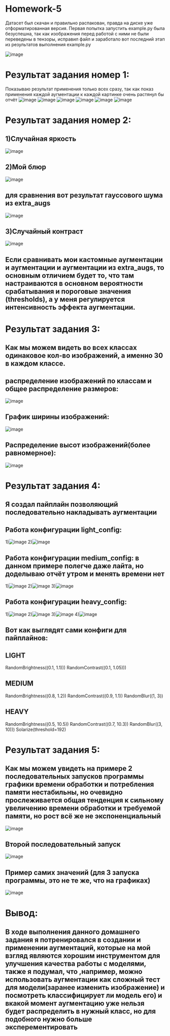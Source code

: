 # Homework-5
Датасет был скачан и правильно распакован, правда на диске уже отформатированная версия.
Первая попытка запустить example.py была безуспешна, так как изображения перед работой с ними не были переведены в тензоры, исправил файл и заработало
вот последний этап из результатов выполнения example.py

![image](https://github.com/user-attachments/assets/9d379034-a191-4e4d-afb2-b318c67ffd10)

# Результат задания номер 1:
Показываю результат применения только всех сразу, так как показ применения каждой аугментации к каждой картинке очень растянул бы отчёт
![image](https://github.com/user-attachments/assets/277e647a-9efa-4fbc-9ef2-72458bd56a69)
![image](https://github.com/user-attachments/assets/fda0ecac-0ae6-4a9a-9858-d2615279bda1)
![image](https://github.com/user-attachments/assets/0849df2d-7f90-4502-85c5-bd9964bde886)
![image](https://github.com/user-attachments/assets/4169f0dc-3e71-44c6-b9a4-82891ccfaf51)
![image](https://github.com/user-attachments/assets/9e4f4e34-e3dc-4a83-b9df-f2a93293bb1c)
![image](https://github.com/user-attachments/assets/5853429e-272f-406a-89b5-70268c60b2a8)

# Результат задания номер 2:

## 1)Случайная яркость
![image](https://github.com/user-attachments/assets/72ab8595-b281-4c74-af20-2b5c0a56ef10)

## 2)Мой блюр

![image](https://github.com/user-attachments/assets/568edbc7-61dc-42a2-8bb8-b2b74775a556)

## для сравнения вот результат гауссового шума из extra_augs

![image](https://github.com/user-attachments/assets/17d9e73d-71fa-4f12-9a2b-05f521cf8251)

## 3)Случайный контраст

![image](https://github.com/user-attachments/assets/a5f9fb22-c428-4bbb-ab61-de4f5d6c4c5b)
## Если сравнивать мои кастомные аугментации и аугментации и аугментации из extra_augs, то основным отличием будет то, что там настраиваются в основном вероятности срабатывания и пороговые значения (thresholds), а у меня регулируется интенсивность эффекта аугментации.

# Результат задания 3:
## Как мы можем видеть во всех классах одинаковое кол-во изображений, а именно 30 в каждом классе.
## распределение изображений по классам и общее распределение размеров:
![image](https://github.com/user-attachments/assets/662f855a-bdce-4316-a880-0bb41cd39c58)
## График ширины изображений:
![image](https://github.com/user-attachments/assets/c3916187-ba18-4bcf-bfb5-579ff27e6815)
## Распределение высот изображений(более равномерное):
![image](https://github.com/user-attachments/assets/d228cbf6-6634-4c30-9c75-3af99d3f6c4c)

# Результат задания 4:
## Я создал пайплайн позволяющий последовательно накладывать аугментации 
## Работа конфигурации light_config:

1)![image](https://github.com/user-attachments/assets/02c5c2e3-656d-4e0b-841a-a04de6145c06)
2)![image](https://github.com/user-attachments/assets/3a1547f2-ff5f-4772-85c5-4bc5090a8984)

## Работа конфигурации medium_config: в данном примере полегче даже лайта, но доделываю отчёт утром и менять времени нет

1)![image](https://github.com/user-attachments/assets/fe27c15f-aa99-4800-8c03-10bf19aaa5bf)
2)![image](https://github.com/user-attachments/assets/ed21b0b3-54d5-44c4-8346-b96e07cded0c)
3)![image](https://github.com/user-attachments/assets/84fe8b7f-4509-41ef-9ac7-9edb24750d79)

## Работа конфигурации heavy_config:

1)![image](https://github.com/user-attachments/assets/23542d9b-122e-440c-af3d-beca4fdfa5fd)
2)![image](https://github.com/user-attachments/assets/34b8750c-d634-45ea-a320-cd070c6b46da)
3)![image](https://github.com/user-attachments/assets/e57508eb-7b74-43ea-8a42-9463e7aa57ba)
4)![image](https://github.com/user-attachments/assets/f91a291d-9d23-466e-b84a-9d7ebcd56328)

## Вот как выглядят сами конфиги для пайплайнов:
## LIGHT
RandomBrightness((0.1, 1.1)))
RandomContrast((0.1, 1.05)))
## MEDIUM
RandomBrightness((0.8, 1.2))
RandomContrast((0.9, 1.1))
RandomBlur((1, 3))
## HEAVY
RandomBrightness((0.5, 10.5))
RandomContrast((0.7, 10.3))
RandomBlur((3, 10)))
Solarize(threshold=192)
# Результат задания 5:
## Как мы можем увидеть на примере 2 последовательных запусков программы графики времени обработки и потребления памяти нестабильны, но очевидно прослеживается общая тенденция к сильному увеличению времени обработки и требуемой памяти, но рост всё же не экспоненциальный
![image](https://github.com/user-attachments/assets/dff936cd-fbde-4a30-9178-b7ff6691beb5)
## Второй последовательный запуск
![image](https://github.com/user-attachments/assets/eef74633-b317-4419-85c0-ad53248aeb58)
## Пример самих значений (для 3 запуска программы, это не те же, что на графиках)
![image](https://github.com/user-attachments/assets/9de4488b-29f5-40d7-b37d-5b63f6fd9dae)


# Вывод:
## В ходе выполнения данного домашнего задания я потренировался в создании и применении аугментаций, которые на мой взгляд являются хорошим инструментом для улучшения качества работы с моделями, также я подумал, что ,например, можно использовать аугментации как сложный тест для модели(заранее изменить изображение) и посмотреть классифицирует ли модель его) и вкакой момент аугментацию уже нельзя будет распределить в нужный класс, но для подобного нужно больше эксперементировать
